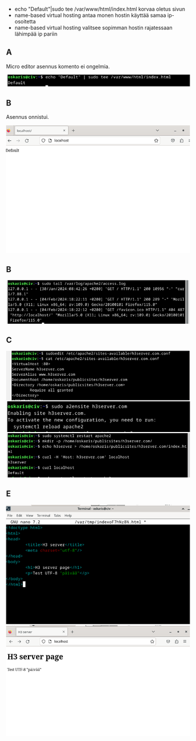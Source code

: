 - echo "Default"|sudo tee /var/www/html/index.html korvaa oletus sivun
- name-based virtual hosting antaa monen hostin käyttää samaa ip-osoitetta
- name-based virtual hosting valitsee sopimman hostin rajatessaan lähimpää ip pariin
## A
Micro editor asennus komento ei ongelmia.

![Alt text](https://github.com/OskariSalovaara/linuxpalvelin/blob/main/images/h3a.png?raw=true)
## B
Asennus onnistui.

![Alt text](https://github.com/OskariSalovaara/linuxpalvelin/blob/main/images/h3aa.png?raw=true)
## B

![Alt text](https://github.com/OskariSalovaara/linuxpalvelin/blob/main/images/h3b.png?raw=true)
## C

![Alt text](https://github.com/OskariSalovaara/linuxpalvelin/blob/main/images/h3c.png?raw=true)
![Alt text](https://github.com/OskariSalovaara/linuxpalvelin/blob/main/images/h3cc.png?raw=true)
![Alt text](https://github.com/OskariSalovaara/linuxpalvelin/blob/main/images/h3ccc.png?raw=true)
## E

![Alt text](https://github.com/OskariSalovaara/linuxpalvelin/blob/main/images/h3e.png?raw=true)
![Alt text](https://github.com/OskariSalovaara/linuxpalvelin/blob/main/images/h3ee.png?raw=true)
